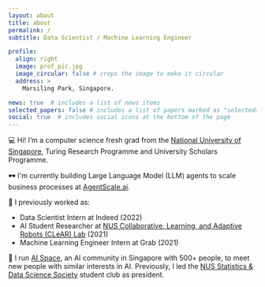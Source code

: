 ```yaml
---
layout: about
title: about
permalink: /
subtitle: Data Scientist / Machine Learning Engineer

profile:
  align: right
  image: prof_pic.jpg
  image_circular: false # crops the image to make it circular
  address: >
    Marsiling Park, Singapore.

news: true  # includes a list of news items
selected_papers: false # includes a list of papers marked as "selected={true}"
social: true  # includes social icons at the bottom of the page
---
```


💻 Hi! I’m a computer science fresh grad from the [National University of Singapore](https://www.comp.nus.edu.sg), Turing Research Programme and University Scholars Programme.

🕶️ I'm currently building Large Language Model (LLM) agents to scale business processes at [AgentScale.ai](https://agentscale.ai).

💼 I previously worked as:
- Data Scientist Intern at Indeed (2022)
- AI Student Researcher at [NUS Collaborative, Learning, and Adaptive Robots (CLeAR) Lab](https://clear-nus.github.io/) (2021)
- Machine Learning Engineer Intern at Grab (2021)

🧠 I run [AI Space](https://t.me/joinchat/Nd3pOKrmU2EwYTU9), an AI community in Singapore with 500+ people, to meet new people with similar interests in AI. Previously, I led the [NUS Statistics & Data Science Society](https://www.linkedin.com/company/nussds) student club as president.
